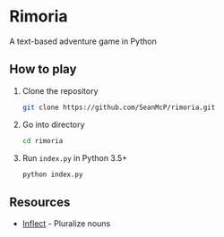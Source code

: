 # Rimoria

A text-based adventure game in Python

## How to play

1. Clone the repository

    ```sh
    git clone https://github.com/SeanMcP/rimoria.git
    ```
2. Go into directory

    ```sh
    cd rimoria
    ```
3. Run `index.py` in Python 3.5+

    ```sh
    python index.py
    ```

## Resources
- [Inflect](https://pypi.org/project/inflect/) - Pluralize nouns